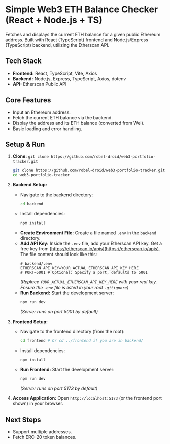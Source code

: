 # Simple Web3 ETH Balance Checker (React + Node.js + TS)

Fetches and displays the current ETH balance for a given public Ethereum address. Built with React (TypeScript) frontend and Node.js/Express (TypeScript) backend, utilizing the Etherscan API.

## Tech Stack

- **Frontend:** React, TypeScript, Vite, Axios
- **Backend:** Node.js, Express, TypeScript, Axios, dotenv
- **API:** Etherscan Public API

## Core Features

- Input an Ethereum address.
- Fetch the current ETH balance via the backend.
- Display the address and its ETH balance (converted from Wei).
- Basic loading and error handling.

## Setup & Run

1.  **Clone:** `git clone https://github.com/robel-droid/web3-portfolio-tracker.git`

    ```bash
    git clone https://github.com/robel-droid/web3-portfolio-tracker.git
    cd web3-portfolio-tracker
    ```

2.  **Backend Setup:**

    - Navigate to the backend directory:
      ```bash
      cd backend
      ```
    - Install dependencies:
      ```bash
      npm install
      ```
    - **Create Environment File:** Create a file named `.env` in the `backend` directory.
    - **Add API Key:** Inside the `.env` file, add your Etherscan API key. Get a free key from [https://etherscan.io/apis](https://etherscan.io/apis). The file content should look like this:
      ```.env
      # backend/.env
      ETHERSCAN_API_KEY=YOUR_ACTUAL_ETHERSCAN_API_KEY_HERE
      # PORT=5001 # Optional: Specify a port, defaults to 5001
      ```
      _(Replace `YOUR_ACTUAL_ETHERSCAN_API_KEY_HERE` with your real key. Ensure the `.env` file is listed in your root `.gitignore`)_
    - **Run Backend:** Start the development server:
      ```bash
      npm run dev
      ```
      _(Server runs on port 5001 by default)_

3.  **Frontend Setup:**

    - Navigate to the frontend directory (from the root):
      ```bash
      cd frontend # Or cd ../frontend if you are in backend/
      ```
    - Install dependencies:
      ```bash
      npm install
      ```
    - **Run Frontend:** Start the development server:
      ```bash
      npm run dev
      ```
      _(Server runs on port 5173 by default)_

4.  **Access Application:** Open `http://localhost:5173` (or the frontend port shown) in your browser.

## Next Steps

- Support multiple addresses.
- Fetch ERC-20 token balances.
